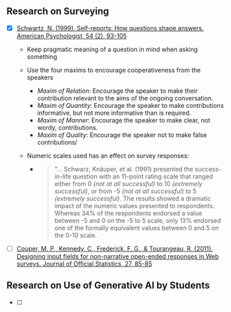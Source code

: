 ## Research on Surveying
- [x] [Schwartz, N. (1999). Self-reports: How questions shape answers. American Psychologist, 54 (2), 93-105](https://cci.drexel.edu/faculty/sgasson/Readings/Schwarz%20%5B1999%5D%20Self-reports%20-%20How%20the%20questions%20shape%20the%20answers.pdf)
   - Keep pragmatic meaning of a question in mind when asking something
   - Use the four maxims to encourage cooperativeness from the speakers
     - *Maxim of Relation*: Encourage the speaker to make their contribution relevant to the aims of the ongoing conversation.
      - *Maxim of Quantity*: Encourage the speaker to make contributions informative, but not more informative than is required.
      - *Maxim of Manner*: Encourage the speaker to make clear, not wordy, contributions.
      - *Maxim of Quality*: Encourage the speaker not to make false contributions/
   - Numeric scales used has an effect on survey responses: 
   
      - >"... Schwarz, Knäuper, et al. (1991) presented the success-in-life question with an 11-point rating scale that ranged either from 0 *(not at all successful)* to 10 *(extremely successful)*, or from -5 *(not at all successful)* to 5 *(extremely successful)*. The results showed a dramatic impact of the numeric values presented to respondents. Whereas 34% of the respondents endorsed a value between -5 and 0 on the -5 to 5 scale, only 13% endorsed one of the formally equivalent values between 0 and 5 on the 0-10 scale.
- [ ] [Couper, M. P., Kennedy, C., Frederick, F. G., & Tourangeau, R. (2011). Designing input fields for non-narrative open-ended responses in Web surveys. Journal of Official Statistics, 27, 85-85](https://www.ncbi.nlm.nih.gov/pmc/articles/PMC3570266/)


## Research on Use of Generative AI by Students
- [ ] 